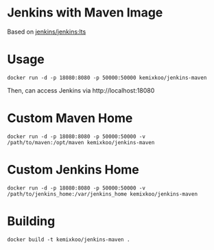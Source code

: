 # Jenkins with Maven Image

Based on [jenkins/jenkins:lts](https://hub.docker.com/r/jenkins/jenkins/)

# Usage
```
docker run -d -p 18080:8080 -p 50000:50000 kemixkoo/jenkins-maven
```
Then, can access Jenkins via http://localhost:18080

# Custom Maven Home
```
docker run -d -p 18080:8080 -p 50000:50000 -v /path/to/maven:/opt/maven kemixkoo/jenkins-maven
```

# Custom Jenkins Home
```
docker run -d -p 18080:8080 -p 50000:50000 -v /path/to/jenkins_home:/var/jenkins_home kemixkoo/jenkins-maven
```

# Building
```
docker build -t kemixkoo/jenkins-maven .
```
